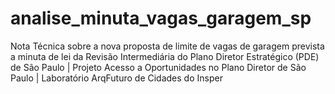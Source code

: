# analise_minuta_vagas_garagem_sp
Nota Técnica sobre a nova proposta de limite de vagas de garagem prevista a minuta de lei da Revisão Intermediária do Plano Diretor Estratégico (PDE) de São Paulo | Projeto Acesso a Oportunidades no Plano Diretor de São Paulo | Laboratório ArqFuturo de Cidades do Insper
